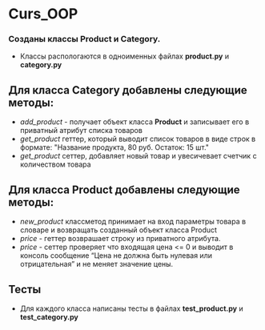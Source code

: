 # Curs_OOP

### Созданы классы **Product** и **Category**.

- Классы распологаются в одноименных файлах **product.py** и **category.py**
## Для класса **Category** добавлены следующие методы:
- *add_product* - получает объект класса **Product** и записывает его в приватный атрибут списка товаров
- *get_product* геттер, который выводит список товаров в виде строк в формате: "Название продукта, 80 руб. Остаток: 15 шт."
- *get_product* сеттер, добавляет новый товар и увесичевает счетчик с количеством товара
## Для класса **Product** добавлены следующие методы:
- *new_product* классметод принимает на вход параметры товара в словаре и возвращать созданный объект класса Product
- *price* - геттер возврашает строку из приватного атрибута.
- *price* - сеттер проверяет что входящая цена <= 0 и выводит в консоль сообщение 
“Цена не должна быть нулевая или отрицательная” и не меняет значение цены.

## Тесты
- Для каждого класса написаны тесты в файлах **test_product.py** и **test_category.py**
